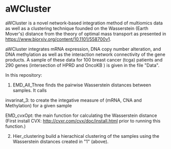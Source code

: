 # aWCluster
aWCluster is a novel network-based integration method of multiomics data as well as a clustering technique founded on the Wasserstein (Earth Mover's) distance from the theory of optimal mass transport as presented in https://www.biorxiv.org/content/10.1101/558700v1.



aWCluster integrates mRNA expression, DNA copy number alteration, and DNA methylation as well as the interaction network connectivity of the gene products. A sample of these data for 100 breast cancer (tcga) patients and 290 genes (intersection of HPRD and OncoKB ) is given in the file "Data".

In this repository:

1) EMD_All_Three finds the pairwise Wasserstein distances between samples. It calls

  invarinat_3: to create the integative measure of (mRNA, CNA and Methylation) for a given sample
  
  EMD_cvxOpt: the main function for calculating the Wasserstein distance (First install CVX: http://cvxr.com/cvx/doc/install.html prior to running this function.)
  
 2)  Hier_clustering build a hierachical clustering of the samples using the Wasserstein distances created in "1" (above).
  
